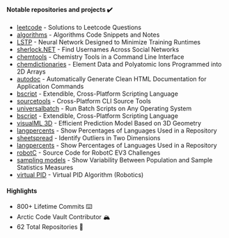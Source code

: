 <h4>Notable repositories and projects ✔️</h4>
<ul>
  <li><a href="https://github.com/hershyz/leetcode">leetcode</a> - Solutions to Leetcode Questions</li>
  <li><a href="https://github.com/hershyz/algorithms">algorithms</a> - Algorithms Code Snippets and Notes</li>
  <li><a href="https://github.com/hershyz/LSTP">LSTP</a> - Neural Network Designed to Minimize Training Runtimes</li>
  <li><a href="https://github.com/hershyz/sherlock.net">sherlock.NET</a> - Find Usernames Across Social Networks</li>
  <li><a href="https://github.com/hershyz/chemtools">chemtools</a> - Chemistry Tools in a Command Line Interface</li>
  <li><a href="https://github.com/hershyz/chemdictionaries">chemdictionaries</a> - Element Data and Polyatomic Ions Programmed into 2D Arrays</li>
  <li><a href="https://github.com/hershyz/autodoc">autodoc</a> - Automatically Generate Clean HTML Documentation for Application Commands</li>
  <li><a href="https://github.com/hershyz/bscript">bscript</a> - Extendible, Cross-Platform Scripting Language</li>
  <li><a href="https://github.com/hershyz/sourcetools">sourcetools</a> - Cross-Platform CLI Source Tools</li>
  <li><a href="https://github.com/hershyz/universalbatch">universalbatch</a> - Run Batch Scripts on Any Operating System</li>
  <li><a href="https://github.com/hershyz/bscript">bscript</a> - Extendible, Cross-Platform Scripting Language</li>
  <li><a href="https://github.com/hershyz/visualml-3d">visualML 3D</a> - Efficient Prediction Model Based on 3D Geometry</li>
  <li><a href="https://github.com/hershyz/langpercents">langpercents</a> - Show Percentages of Languages Used in a Repository</li>
  <li><a href="https://github.com/hershyz/sheetspread">sheetspread</a> - Identify Outliers in Two Dimensions</li>
  <li><a href="https://github.com/hershyz/langpercents">langpercents</a> - Show Percentages of Languages Used in a Repository</li>
  <li><a href="https://github.com/hershyz/robotc">robotC</a> - Source Code for RobotC EV3 Challenges</li>
  <li><a href="https://github.com/hershyz/sampling-models">sampling models</a> - Show Variability Between Population and Sample Statistics Measures</li>
  <li><a href="https://github.com/hershyz/virtual-pid">virtual PID</a> - Virtual PID Algorithm (Robotics)</li>
</ul>

<h4>Highlights</h4>
<ul>
  <li>800+ Lifetime Commits ⌨️</li>
  <li>Arctic Code Vault Contributor 🏔️</li>
  <li>62 Total Repositories 📁</li>
</ul>

